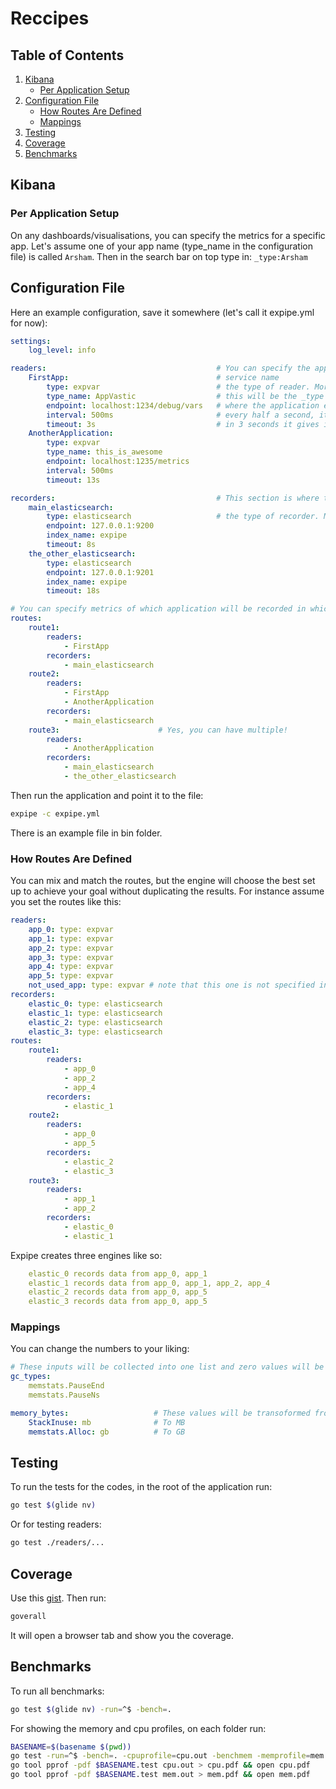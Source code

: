 # Reccipes
## Table of Contents

1. [Kibana](#kibana)
    * [Per Application Setup](#per-application-setup)
3. [Configuration File](#configuration-file)
    * [How Routes Are Defined](#how-routes-are-defined)
    * [Mappings](#mappings)
4. [Testing](#testing)
5. [Coverage](#coverage)
6. [Benchmarks](#benchmarks)

## Kibana

### Per Application Setup

On any dashboards/visualisations, you can specify the metrics for a specific
app. Let's assume one of your app name (type_name in the configuration file) is
called `Arsham`. Then in the search bar on top type in: `_type:Arsham`

## Configuration File

Here an example configuration, save it somewhere (let's call it expipe.yml for now):

```yaml
settings:
    log_level: info

readers:                                      # You can specify the applications you want to show the metrics
    FirstApp:                                 # service name
        type: expvar                          # the type of reader. More to come soon!
        type_name: AppVastic                  # this will be the _type in elasticsearch
        endpoint: localhost:1234/debug/vars   # where the application exposes the metrics
        interval: 500ms                       # every half a second, it will collect the metrics.
        timeout: 3s                           # in 3 seconds it gives in if the application is not responsive
    AnotherApplication:
        type: expvar
        type_name: this_is_awesome
        endpoint: localhost:1235/metrics
        interval: 500ms
        timeout: 13s

recorders:                                    # This section is where the data will be shipped to
    main_elasticsearch:
        type: elasticsearch                   # the type of recorder. More to come soon!
        endpoint: 127.0.0.1:9200
        index_name: expipe
        timeout: 8s
    the_other_elasticsearch:
        type: elasticsearch
        endpoint: 127.0.0.1:9201
        index_name: expipe
        timeout: 18s

# You can specify metrics of which application will be recorded in which target
routes:
    route1:
        readers:
            - FirstApp
        recorders:
            - main_elasticsearch
    route2:
        readers:
            - FirstApp
            - AnotherApplication
        recorders:
            - main_elasticsearch
    route3:                      # Yes, you can have multiple!
        readers:
            - AnotherApplication
        recorders:
            - main_elasticsearch
            - the_other_elasticsearch
```

Then run the application and point it to the file:

```bash
expipe -c expipe.yml
```
There is an example file in bin folder.

### How Routes Are Defined

You can mix and match the routes, but the engine will choose the best set up to
achieve your goal without duplicating the results. For instance assume you set
the routes like this:

```yaml
readers:
    app_0: type: expvar
    app_1: type: expvar
    app_2: type: expvar
    app_3: type: expvar
    app_4: type: expvar
    app_5: type: expvar
    not_used_app: type: expvar # note that this one is not specified in the routes, therefore it is ignored
recorders:
    elastic_0: type: elasticsearch
    elastic_1: type: elasticsearch
    elastic_2: type: elasticsearch
    elastic_3: type: elasticsearch
routes:
    route1:
        readers:
            - app_0
            - app_2
            - app_4
        recorders:
            - elastic_1
    route2:
        readers:
            - app_0
            - app_5
        recorders:
            - elastic_2
            - elastic_3
    route3:
        readers:
            - app_1
            - app_2
        recorders:
            - elastic_0
            - elastic_1
```
Expipe creates three engines like so:

```yaml
    elastic_0 records data from app_0, app_1
    elastic_1 records data from app_0, app_1, app_2, app_4
    elastic_2 records data from app_0, app_5
    elastic_3 records data from app_0, app_5
```

### Mappings

You can change the numbers to your liking:

```yaml
# These inputs will be collected into one list and zero values will be removed
gc_types:
    memstats.PauseEnd
    memstats.PauseNs

memory_bytes:                   # These values will be transoformed from bytes
    StackInuse: mb              # To MB
    memstats.Alloc: gb          # To GB

```

## Testing

To run the tests for the codes, in the root of the application run:

```bash
go test $(glide nv)
```

Or for testing readers:

```bash
go test ./readers/...
```

## Coverage

Use this [gist](https://gist.github.com/arsham/f45f7e7eea7e18796bc1ed5ced9f9f4a).
Then run:

```bash
goverall
```

It will open a browser tab and show you the coverage.

## Benchmarks

To run all benchmarks:

```bash
go test $(glide nv) -run=^$ -bench=.
```

For showing the memory and cpu profiles, on each folder run:

```bash
BASENAME=$(basename $(pwd))
go test -run=^$ -bench=. -cpuprofile=cpu.out -benchmem -memprofile=mem.out
go tool pprof -pdf $BASENAME.test cpu.out > cpu.pdf && open cpu.pdf
go tool pprof -pdf $BASENAME.test mem.out > mem.pdf && open mem.pdf
```
